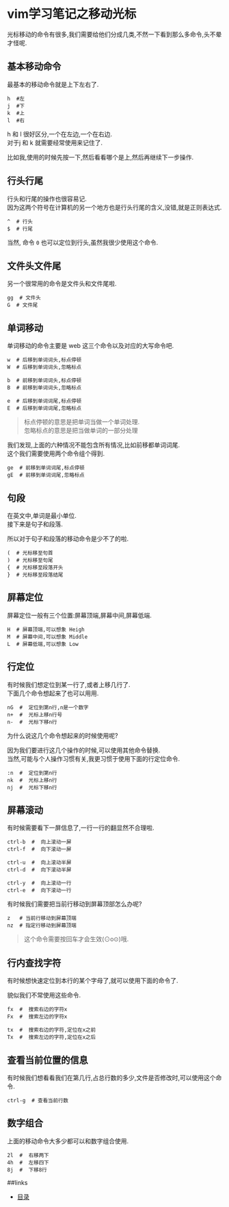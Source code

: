 # vim学习笔记之移动光标


光标移动的命令有很多,我们需要给他们分成几类,不然一下看到那么多命令,头不晕才怪呢.  


## 基本移动命令

最基本的移动命令就是上下左右了.

```
h  #左
j  #下
k  #上
l  #右
```

h 和 l 很好区分,一个在左边,一个在右边.  
对于j 和 k 就需要经常使用来记住了.  

比如我,使用的时候先按一下,然后看看哪个是上,然后再继续下一步操作.  


## 行头行尾

行头和行尾的操作也很容易记.  
因为这两个符号在计算机的另一个地方也是行头行尾的含义,没错,就是正则表达式.  

```
^  # 行头
$  # 行尾
```

当然, 命令 `0` 也可以定位到行头,虽然我很少使用这个命令.  

## 文件头文件尾

另一个很常用的命令是文件头和文件尾啦.  

```
gg  # 文件头
G  # 文件尾
```

## 单词移动


单词移动的命令主要是 web 这三个命令以及对应的大写命令吧.  

```
w  # 后移到单词词头,标点停顿
W  # 后移到单词词头,忽略标点

b  # 前移到单词词头,标点停顿
B  # 前移到单词词头,忽略标点

e  # 后移到单词词尾,标点停顿
E  # 后移到单词词尾,忽略标点
```

>  
> 标点停顿的意思是把单词当做一个单词处理.  
> 忽略标点的意思是把当做单词的一部分处理  
>  

我们发现,上面的六种情况不能包含所有情况,比如前移都单词词尾.  
这个我们需要使用两个命令组个得到.  

```
ge  # 前移到单词词尾,标点停顿
gE  # 前移到单词词尾,忽略标点
```



## 句段

在英文中,单词是最小单位.  
接下来是句子和段落.  

所以对于句子和段落的移动命令是少不了的啦.  


```
(  # 光标移至句首
)  # 光标移至句尾
{  # 光标移至段落开头
}  # 光标移至段落结尾
```


## 屏幕定位

屏幕定位一般有三个位置:屏幕顶端,屏幕中间,屏幕低端.  

```
H  # 屏幕顶端,可以想象 Heigh
M  # 屏幕中间,可以想象 Middle
L  # 屏幕低端,可以想象 Low
```

## 行定位

有时候我们想定位到某一行了,或者上移几行了.  
下面几个命令想起来了也可以用用.  

```
nG  #  定位到第n行,n是一个数字
n+  #  光标上移n行号
n-  #  光标下移n行
```

为什么说这几个命令想起来的时候使用呢?  

因为我们要进行这几个操作的时候,可以使用其他命令替换.  
当然,可能与个人操作习惯有关,我更习惯于使用下面的行定位命令.  

```
:n  #  定位到第n行
nk  #  光标上移n行 
nj  #  光标下移n行 
```


## 屏幕滚动

有时候需要看下一屏信息了,一行一行的翻显然不合理啦.  

```
ctrl-b  #  向上滚动一屏 
ctrl-f  #  向下滚动一屏

ctrl-u  #  向上滚动半屏
ctrl-d  #  向下滚动半屏

ctrl-y  #  向上滚动一行
ctrl-e  #  向下滚动一行
```

有时候我们需要把当前行移动到屏幕顶部怎么办呢?  

```
z   # 当前行移动到屏幕顶端
nz  # 指定行移动到屏幕顶端
```

  
>  这个命令需要按回车才会生效(⊙o⊙)哦.  
>  


## 行内查找字符

有时候想快速定位到本行的某个字母了,就可以使用下面的命令了.  

貌似我们不常使用这些命令.  

```
fx  #  搜索右边的字符x
Fx  #  搜索左边的字符x

tx  #  搜索右边的字符,定位在x之前
Tx  #  搜索左边的字符,定位在x之后
```

## 查看当前位置的信息

有时候我们想看看我们在第几行,占总行数的多少,文件是否修改时,可以使用这个命令.  

```
ctrl-g  # 查看当前行数
```


## 数字组合

上面的移动命令大多少都可以和数字组合使用.  

```
2l  #  右移两下
4h  #  左移四下
8j  #  下移8行 
```



##links
   * [目录](readme.md)

